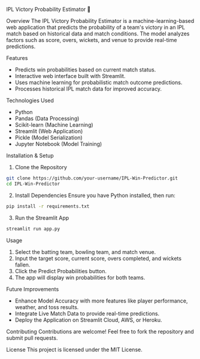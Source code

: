 IPL Victory Probability Estimator 🏏

Overview
The IPL Victory Probability Estimator is a machine-learning-based web application that predicts the probability of a team's victory in an IPL match based on historical data and match conditions. The model analyzes factors such as score, overs, wickets, and venue to provide real-time predictions.

Features
- Predicts win probabilities based on current match status.
- Interactive web interface built with Streamlit.
- Uses machine learning for probabilistic match outcome predictions.
- Processes historical IPL match data for improved accuracy.

Technologies Used
- Python
- Pandas (Data Processing)
- Scikit-learn (Machine Learning)
- Streamlit (Web Application)
- Pickle (Model Serialization)
- Jupyter Notebook (Model Training)

Installation & Setup
1. Clone the Repository
```bash
git clone https://github.com/your-username/IPL-Win-Predictor.git
cd IPL-Win-Predictor
```

2. Install Dependencies
Ensure you have Python installed, then run:
```bash
pip install -r requirements.txt
```

3. Run the Streamlit App
```bash
streamlit run app.py
```

Usage
1. Select the batting team, bowling team, and match venue.
2. Input the target score, current score, overs completed, and wickets fallen.
3. Click the Predict Probabilities button.
4. The app will display win probabilities for both teams.

Future Improvements
- Enhance Model Accuracy with more features like player performance, weather, and toss results.
- Integrate Live Match Data to provide real-time predictions.
- Deploy the Application on Streamlit Cloud, AWS, or Heroku.

Contributing
Contributions are welcome! Feel free to fork the repository and submit pull requests.

License
This project is licensed under the MIT License.
